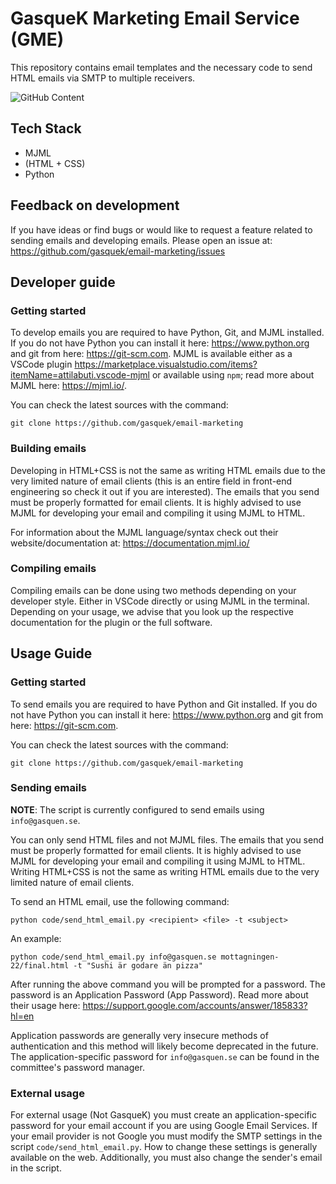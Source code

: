 # GasqueK Marketing Email Service (GME)
This repository contains email templates and the necessary code to send HTML emails via SMTP to multiple receivers. 

![GitHub Content](https://user-images.githubusercontent.com/42417723/194566766-91d19f39-8071-46f3-80a8-6721aa32e2dc.jpg)

## Tech Stack

- MJML
- (HTML + CSS)
- Python

## Feedback on development
If you have ideas or find bugs or would like to request a feature related to sending emails and developing emails. Please open an issue at: 
https://github.com/gasquek/email-marketing/issues

## Developer guide

### Getting started
To develop emails you are required to have Python, Git, and MJML installed. If you do not have Python you can install it here: https://www.python.org and git from here: https://git-scm.com. MJML is available either as a VSCode plugin https://marketplace.visualstudio.com/items?itemName=attilabuti.vscode-mjml or available using `npm`; read more about MJML here: https://mjml.io/.

You can check the latest sources with the command:
```
git clone https://github.com/gasquek/email-marketing
```
### Building emails
Developing in HTML+CSS is not the same as writing HTML emails due to the very limited nature of email clients (this is an entire field in front-end engineering so check it out if you are interested). The emails that you send must be properly formatted for email clients. It is highly advised to use MJML for developing your email and compiling it using MJML to HTML. 

For information about the MJML language/syntax check out their website/documentation at: https://documentation.mjml.io/
### Compiling emails
Compiling emails can be done using two methods depending on your developer style. Either in VSCode directly or using MJML in the terminal. Depending on your usage, we advise that you look up the respective documentation for the plugin or the full software.

## Usage Guide

### Getting started
To send emails you are required to have Python and Git installed. If you do not have Python you can install it here: https://www.python.org and git from here: https://git-scm.com. 


You can check the latest sources with the command:
```
git clone https://github.com/gasquek/email-marketing
```

### Sending emails
__NOTE__: The script is currently configured to send emails using `info@gasquen.se`. 

You can only send HTML files and not MJML files. The emails that you send must be properly formatted for email clients. It is highly advised to use MJML for developing your email and compiling it using MJML to HTML. Writing HTML+CSS is not the same as writing HTML emails due to the very limited nature of email clients.


To send an HTML email, use the following command:
```
python code/send_html_email.py <recipient> <file> -t <subject>
```

An example:
```
python code/send_html_email.py info@gasquen.se mottagningen-22/final.html -t "Sushi är godare än pizza"
```

After running the above command you will be prompted for a password. The password is an Application Password (App Password). Read more about their usage here: https://support.google.com/accounts/answer/185833?hl=en

Application passwords are generally very insecure methods of authentication and this method will likely become deprecated in the future. The application-specific password for `info@gasquen.se` can be found in the committee's password manager. 

### External usage
For external usage (Not GasqueK) you must create an application-specific password for your email account if you are using Google Email Services. If your email provider is not Google you must modify the SMTP settings in the script `code/send_html_email.py`. How to change these settings is generally available on the web. Additionally, you must also change the sender's email in the script.
